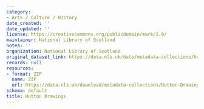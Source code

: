 ```yaml
---
category:
- Arts / Culture / History
date_created: ''
date_updated: ''
license: https://creativecommons.org/publicdomain/mark/1.0/
maintainer: National Library of Scotland
notes: ''
organization: National Library of Scotland
original_dataset_link: https://data.nls.uk/data/metadata-collections/hutton-drawings/
records: null
resources:
- format: ZIP
  name: ZIP
  url: https://data.nls.uk/download/metadata-collections/Hutton-Drawings.zip
schema: default
title: Hutton Drawings
---
```

